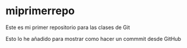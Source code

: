 # miprimerrepo
Este es mi primer repositorio para las clases de Git

Esto lo he añadido para mostrar como hacer un commmit desde GitHub
